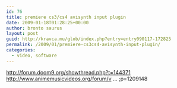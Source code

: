 ```yaml
---
id: 76
title: premiere cs3/cs4 avisynth input plugin
date: 2009-01-18T01:28:25+00:00
author: bronto saurus
layout: post
guid: http://kravca.mu/glob/index.php?entry=entry090117-172825
permalink: /2009/01/premiere-cs3cs4-avisynth-input-plugin/
categories:
  - video, software
---
```

<a href="http://forum.doom9.org/showthread.php?t=144371" target="_blank" >http://forum.doom9.org/showthread.php?t=144371</a>  
<a href="http://www.animemusicvideos.org/forum/viewtopic.php?f=45&#038;t=92453&#038;p=1209148" target="_blank" >http://www.animemusicvideos.org/forum/v &#8230; ;p=1209148</a>